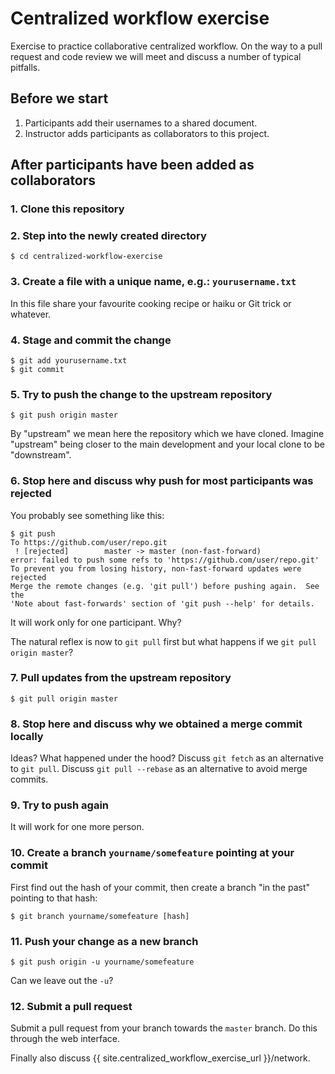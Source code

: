 
# Centralized workflow exercise

Exercise to practice collaborative centralized workflow. On the way to a pull request
and code review we will meet and discuss a number of typical pitfalls.


## Before we start

1. Participants add their usernames to a shared document.
2. Instructor adds participants as collaborators to this project.


## After participants have been added as collaborators


### 1. Clone this repository


### 2. Step into the newly created directory

```
$ cd centralized-workflow-exercise
```


### 3. Create a file with a unique name, e.g.: `yourusername.txt`

In this file share your favourite cooking recipe or haiku or Git trick or whatever.


### 4. Stage and commit the change

```
$ git add yourusername.txt
$ git commit
```


### 5. Try to push the change to the upstream repository

```
$ git push origin master
```

By "upstream" we mean here the repository which we have cloned.
Imagine "upstream" being closer to the main development and your local
clone to be "downstream".


### 6. **Stop here** and discuss why push for most participants was rejected

You probably see something like this:

```shell
$ git push
To https://github.com/user/repo.git
 ! [rejected]        master -> master (non-fast-forward)
error: failed to push some refs to 'https://github.com/user/repo.git'
To prevent you from losing history, non-fast-forward updates were rejected
Merge the remote changes (e.g. 'git pull') before pushing again.  See the
'Note about fast-forwards' section of 'git push --help' for details.
```

It will work only for one participant. Why?

The natural reflex is now to `git pull` first but
what happens if we `git pull origin master`?


### 7. Pull updates from the upstream repository

```
$ git pull origin master
```


### 8. **Stop here** and discuss why we obtained a merge commit locally

Ideas? What happened under the hood? Discuss `git fetch` as an alternative to `git pull`.
Discuss `git pull --rebase` as an alternative to avoid merge commits.


### 9. Try to push again

It will work for one more person.


### 10. Create a branch `yourname/somefeature` pointing at your commit

First find out the hash of your commit, then create a branch "in the past" pointing to that
hash:

```
$ git branch yourname/somefeature [hash]
```


### 11. Push your change as a new branch

```
$ git push origin -u yourname/somefeature
```

Can we leave out the `-u`?


### 12. Submit a pull request

Submit a pull request from your branch towards the `master` branch.
Do this through the web interface.

Finally also discuss {{ site.centralized_workflow_exercise_url }}/network.
